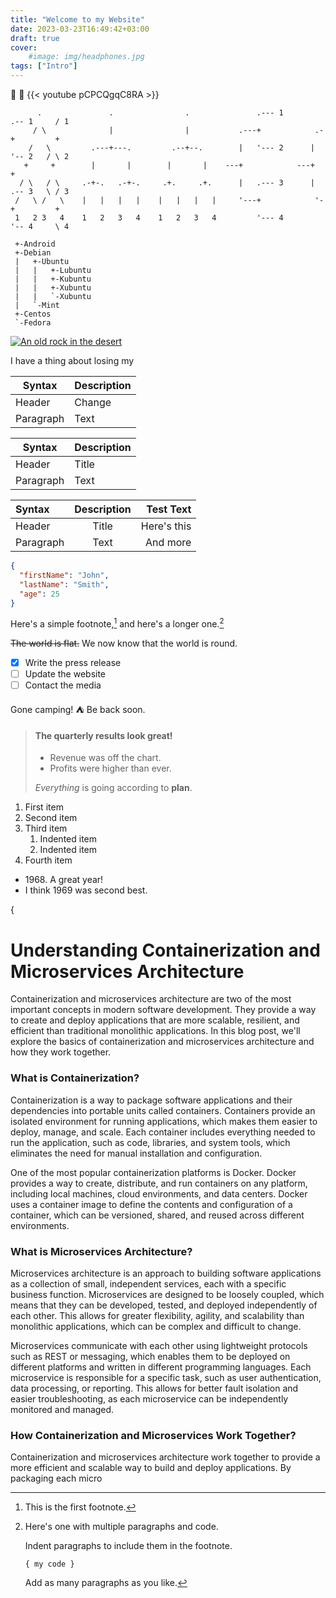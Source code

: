 ```yaml
---
title: "Welcome to my Website"
date: 2023-03-23T16:49:42+03:00
draft: true
cover:
    #image: img/headphones.jpg
tags: ["Intro"]
---
```

:see_no_evil:
:punch:
{{< youtube pCPCQgqC8RA >}}

```goat
      .               .                .               .--- 1          .-- 1     / 1
     / \              |                |           .---+            .-+         +
    /   \         .---+---.         .--+--.        |   '--- 2      |   '-- 2   / \ 2
   +     +        |       |        |       |    ---+            ---+          +
  / \   / \     .-+-.   .-+-.     .+.     .+.      |   .--- 3      |   .-- 3   \ / 3
 /   \ /   \    |   |   |   |    |   |   |   |     '---+            '-+         +
 1   2 3   4    1   2   3   4    1   2   3   4         '--- 4          '-- 4     \ 4

```

```Linux
 +-Android
 +-Debian
 |   +-Ubuntu
 |   |   +-Lubuntu
 |   |   +-Kubuntu
 |   |   +-Xubuntu
 |   |   `-Xubuntu
 |   `-Mint
 +-Centos
 `-Fedora
```



[![An old rock in the desert](/img/First-Post.png "Shiprock, New Mexico by Beau Rogers")](https://playgroundai.com/post/cleunovm505v5s6018trp0qj2)

I have a thing about losing my 

| Syntax      | Description |
| ----------- | ----------- |
| Header      | Change       |
| Paragraph   | Text        |


| Syntax | Description |
| --- | ----------- |
| Header | Title |
| Paragraph | Text |

| Syntax      | Description | Test Text     |
| :---        |    :----:   |          ---: |
| Header      | Title       | Here's this   |
| Paragraph   | Text        | And more      |



```json
{
  "firstName": "John",
  "lastName": "Smith",
  "age": 25
}
```


Here's a simple footnote,[^1] and here's a longer one.[^bignote]

[^1]: This is the first footnote.

[^bignote]: Here's one with multiple paragraphs and code.

    Indent paragraphs to include them in the footnote.

    `{ my code }`

    Add as many paragraphs as you like.


~~The world is flat.~~ We now know that the world is round.

- [x] Write the press release
- [ ] Update the website
- [ ] Contact the media

Gone camping! :tent: Be back soon.

> #### The quarterly results look great!
>
> - Revenue was off the chart.
> - Profits were higher than ever.
>
>  *Everything* is going according to **plan**.


1. First item
2. Second item
6. Third item
    1. Indented item
    2. Indented item
4. Fourth item 


- 1968\. A great year!
- I think 1969 was second best. 



{
# Understanding Containerization and Microservices Architecture

Containerization and microservices architecture are two of the most important concepts in modern software development. They provide a way to create and deploy applications that are more scalable, resilient, and efficient than traditional monolithic applications. In this blog post, we'll explore the basics of containerization and microservices architecture and how they work together.

### What is Containerization?

Containerization is a way to package software applications and their dependencies into portable units called containers. Containers provide an isolated environment for running applications, which makes them easier to deploy, manage, and scale. Each container includes everything needed to run the application, such as code, libraries, and system tools, which eliminates the need for manual installation and configuration.

One of the most popular containerization platforms is Docker. Docker provides a way to create, distribute, and run containers on any platform, including local machines, cloud environments, and data centers. Docker uses a container image to define the contents and configuration of a container, which can be versioned, shared, and reused across different environments.

### What is Microservices Architecture?

Microservices architecture is an approach to building software applications as a collection of small, independent services, each with a specific business function. Microservices are designed to be loosely coupled, which means that they can be developed, tested, and deployed independently of each other. This allows for greater flexibility, agility, and scalability than monolithic applications, which can be complex and difficult to change.

Microservices communicate with each other using lightweight protocols such as REST or messaging, which enables them to be deployed on different platforms and written in different programming languages. Each microservice is responsible for a specific task, such as user authentication, data processing, or reporting. This allows for better fault isolation and easier troubleshooting, as each microservice can be independently monitored and managed.

### How Containerization and Microservices Work Together?

Containerization and microservices architecture work together to provide a more efficient and scalable way to build and deploy applications. By packaging each micro